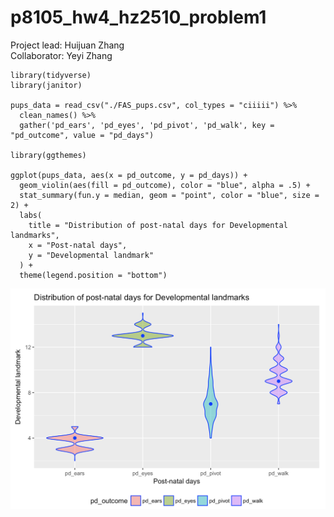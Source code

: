 # p8105_hw4_hz2510_problem1

Project lead: Huijuan Zhang  
Collaborator: Yeyi Zhang

```{r}
library(tidyverse)
library(janitor)

pups_data = read_csv("./FAS_pups.csv", col_types = "ciiiii") %>%
  clean_names() %>%
  gather('pd_ears', 'pd_eyes', 'pd_pivot', 'pd_walk', key = "pd_outcome", value = "pd_days")

library(ggthemes)

ggplot(pups_data, aes(x = pd_outcome, y = pd_days)) + 
  geom_violin(aes(fill = pd_outcome), color = "blue", alpha = .5) + 
  stat_summary(fun.y = median, geom = "point", color = "blue", size = 2) +
  labs(
    title = "Distribution of post-natal days for Developmental landmarks",
    x = "Post-natal days",
    y = "Developmental landmark"
  ) + 
  theme(legend.position = "bottom")
```

![](https://raw.githubusercontent.com/HuijuanZhang/p8105_hw4_hz2510_problem1/master/problem_1_plot.png)
